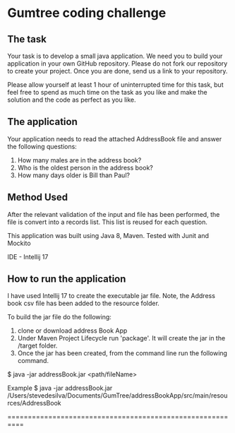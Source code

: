 # Gumtree coding challenge

## The task

Your task is to develop a small java application. We need you to build your application in
your own GitHub repository.  Please do not fork our repository to create your project.
Once you are done, send us a link to your repository.

Please allow yourself at least 1 hour of uninterrupted time for this task, but feel free
to spend as much time on the task as you like and make the solution and the code as perfect
as you like.

## The application

Your application needs to read the attached AddressBook file and answer the following questions:

1. How many males are in the address book?
2. Who is the oldest person in the address book?
3. How many days older is Bill than Paul?

## Method Used

After the relevant validation of the input and file has been performed, the file is convert into a records list.
This list is reused for each question. 

This application was built using Java 8, Maven. Tested with Junit and Mockito

IDE -  Intellij 17

## How to run the application

I have used Intellij 17 to create the executable jar file. 
Note, the Address book csv file has been added to the resource folder.

To build the jar file do the following:
1) clone or download address Book App
2) Under Maven Project Lifecycle run 'package'. It will create the jar in the /target folder.
3) Once the jar has been created, from the command line run the following command.

$ java -jar addressBook.jar <path/fileName>



Example
$ java -jar addressBook.jar /Users/stevedesilva/Documents/GumTree/addressBookApp/src/main/resources/AddressBook



==========================================================

